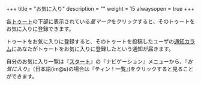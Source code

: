 +++
title = "お気に入り"
description = ""
weight = 15
alwaysopen = true
+++

各[トゥート](../toot)の下部に表示されている<i class="fa fa-star">星マーク</i>をクリックすると、そのトゥートをお気に入りに登録できます。

トゥートをお気に入りに登録すると、そのトゥートを投稿したユーザの[通知カラム](../column/notification)にあなたがトゥートをお気に入りに登録したという通知が届きます。

自分のお気に入り一覧は『[スタート](../column/start)』の『ナビゲーション』メニューから、『<i class="fa fa-star">お気に入り</i>』（日本語(im@s)の場合は『ティン！一覧』)をクリックすると見ることができます。

